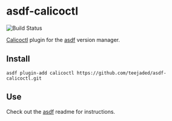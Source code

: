 # asdf-calicoctl
![Build Status](https://github.com/github/docs/actions/workflows/main.yml/)

[Calicoctl](https://github.com/roboll/calicoctl) plugin for the [asdf](https://github.com/asdf-vm/asdf) version manager.

## Install

```
asdf plugin-add calicoctl https://github.com/teejaded/asdf-calicoctl.git
```

## Use

Check out the [asdf](https://github.com/asdf-vm/asdf) readme for instructions.
